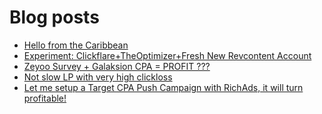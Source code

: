 # Blog posts
<!-- BLOG-POST-LIST:START -->
- [Hello from the Caribbean](https://afflift.com/f/threads/hello-from-the-caribbean.10582/)
- [Experiment: Clickflare+TheOptimizer+Fresh New Revcontent Account](https://afflift.com/f/threads/experiment-clickflare-theoptimizer-fresh-new-revcontent-account.10545/)
- [Zeyoo Survey + Galaksion CPA = PROFIT ???](https://afflift.com/f/threads/zeyoo-survey-galaksion-cpa-profit.10574/)
- [Not slow LP with very high clickloss](https://afflift.com/f/threads/not-slow-lp-with-very-high-clickloss.10570/)
- [Let me setup a Target CPA Push Campaign with RichAds, it will turn profitable!](https://afflift.com/f/threads/let-me-setup-a-target-cpa-push-campaign-with-richads-it-will-turn-profitable.10579/)
<!-- BLOG-POST-LIST:END -->
